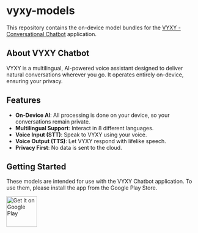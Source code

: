 # vyxy-models

This repository contains the on-device model bundles for the [VYXY - Conversational Chatbot](https://play.google.com/store/apps/details?id=org.cybonixsolutions.vyxychatbot) application.

## About VYXY Chatbot

VYXY is a multilingual, AI-powered voice assistant designed to deliver natural conversations wherever you go. It operates entirely on-device, ensuring your privacy.

## Features

*   **On-Device AI**: All processing is done on your device, so your conversations remain private.
*   **Multilingual Support**: Interact in 8 different languages.
*   **Voice Input (STT)**: Speak to VYXY using your voice.
*   **Voice Output (TTS)**: Let VYXY respond with lifelike speech.
*   **Privacy First**: No data is sent to the cloud.

## Getting Started

These models are intended for use with the VYXY Chatbot application. To use them, please install the app from the Google Play Store.

[<img src="https://play.google.com/intl/en_us/badges/static/images/badges/en_badge_web_generic.png" alt="Get it on Google Play" height="80">](https://play.google.com/store/apps/details?id=org.cybonixsolutions.vyxychatbot)
